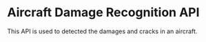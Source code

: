 # Aircraft Damage Recognition API
This API is used to detected the damages and cracks in an aircraft.

